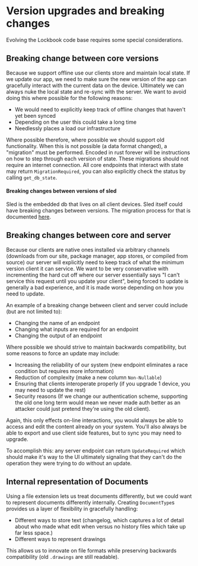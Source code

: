 # Version upgrades and breaking changes

Evolving the Lockbook code base requires some special considerations. 

## Breaking change between core versions

Because we support offline use our clients store and maintain local state. If we update our app, we need to make sure the new version of the app can gracefully interact with the current data on the device. Ultimately we can always nuke the local state and re-sync with the server. We want to avoid doing this where possible for the following reasons:

+ We would need to explicitly keep track of offline changes that haven't yet been synced
+ Depending on the user this could take a long time
+ Needlessly places a load our infrastructure

Where possible therefore, where possible we should support old functionality. When this is not possible (a data format changed), a "migration" must be performed. Encoded in rust forever will be instructions on how to step through each version of state. These migrations should not require an internet connection. All core endpoints that interact with state may return `MigrationRequired`, you can also explicitly check the status by calling `get_db_state`.

#### Breaking changes between versions of sled

Sled is the embedded db that lives on all client devices. Sled itself could have breaking changes between versions. The migration process for that is documented [here](https://docs.rs/sled/0.34.4/sled/struct.Db.html#method.export).

## Breaking changes between core and server

Because our clients are native ones installed via arbitrary channels (downloads from our site, package manager, app stores, or compiled from source) our server will explicitly need to keep track of what the minimum version client it can service. We want to be very conservative with incrementing the hard cut off where our server essentially says "I can't service this request until you update your client", being forced to update is generally a bad experience, and it is made worse depending on how you need to update.

An example of a breaking change between client and server could include (but are not limited to):
+ Changing the name of an endpoint
+ Changing what inputs are required for an endpoint
+ Changing the output of an endpoint

Where possible we should strive to maintain backwards compatibility, but some reasons to force an update may include:
+ Increasing the reliability of our system (new endpoint eliminates a race condition but requires more information)
+ Reduction of complexity (make a new column `Non-Nullable`)
+ Ensuring that clients interoperate properly (if you upgrade 1 device, you may need to update the rest)
+ Security reasons (If we change our authentication scheme, supporting the old one long term would mean we never made auth better as an attacker could just pretend they're using the old client).

Again, this only effects on-line interactions, you would always be able to access and edit the content already on your system. You'll also always be able to export and use client side features, but to sync you may need to upgrade. 

To accomplish this: any server endpoint can return `UpdateRequired` which should make it's way to the UI ultimately signaling that they can't do the operation they were trying to do without an update.

## Internal representation of Documents

Using a file extension lets us treat documents differently, but we could want to represent documents differently internally. Creating `DocumentType`s provides us a layer of flexibility in gracefully handling:
+ Different ways to store text (changelog, which captures a lot of detail about who made what edit when versus no history files which take up far less space.)
+ Different ways to represent drawings

This allows us to innovate on file formats while preserving backwards compatibility (old `.drawings` are still readable).
